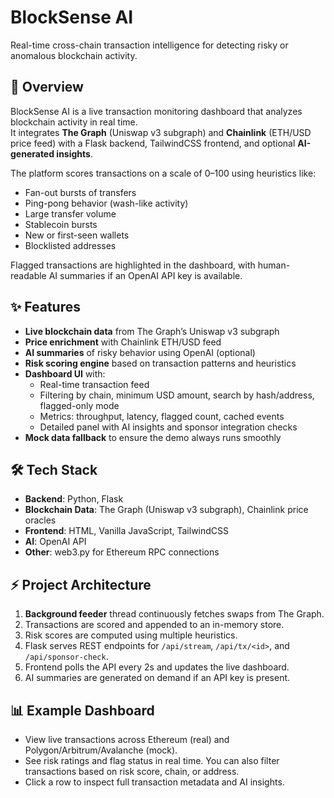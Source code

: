 # BlockSense AI

Real-time cross-chain transaction intelligence for detecting risky or anomalous blockchain activity.

## 🚀 Overview
BlockSense AI is a live transaction monitoring dashboard that analyzes blockchain activity in real time.  
It integrates **The Graph** (Uniswap v3 subgraph) and **Chainlink** (ETH/USD price feed) with a Flask backend, TailwindCSS frontend, and optional **AI-generated insights**.

The platform scores transactions on a scale of 0–100 using heuristics like:
- Fan-out bursts of transfers
- Ping-pong behavior (wash-like activity)
- Large transfer volume
- Stablecoin bursts
- New or first-seen wallets
- Blocklisted addresses

Flagged transactions are highlighted in the dashboard, with human-readable AI summaries if an OpenAI API key is available.

## ✨ Features
- **Live blockchain data** from The Graph’s Uniswap v3 subgraph  
- **Price enrichment** with Chainlink ETH/USD feed  
- **AI summaries** of risky behavior using OpenAI (optional)  
- **Risk scoring engine** based on transaction patterns and heuristics  
- **Dashboard UI** with:
  - Real-time transaction feed  
  - Filtering by chain, minimum USD amount, search by hash/address, flagged-only mode  
  - Metrics: throughput, latency, flagged count, cached events  
  - Detailed panel with AI insights and sponsor integration checks  
- **Mock data fallback** to ensure the demo always runs smoothly  

## 🛠 Tech Stack
- **Backend**: Python, Flask  
- **Blockchain Data**: The Graph (Uniswap v3 subgraph), Chainlink price oracles  
- **Frontend**: HTML, Vanilla JavaScript, TailwindCSS  
- **AI**: OpenAI API
- **Other**: web3.py for Ethereum RPC connections  

## ⚡️ Project Architecture
1. **Background feeder** thread continuously fetches swaps from The Graph.  
2. Transactions are scored and appended to an in-memory store.  
3. Risk scores are computed using multiple heuristics.  
4. Flask serves REST endpoints for `/api/stream`, `/api/tx/<id>`, and `/api/sponsor-check`.  
5. Frontend polls the API every 2s and updates the live dashboard.  
6. AI summaries are generated on demand if an API key is present.  

## 📊 Example Dashboard
- View live transactions across Ethereum (real) and Polygon/Arbitrum/Avalanche (mock).  
- See risk ratings and flag status in real time. You can also filter transactions based on risk score, chain, or address.
- Click a row to inspect full transaction metadata and AI insights.  





